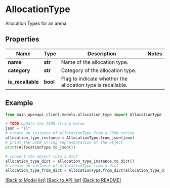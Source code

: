 # AllocationType

Allocation Types for an arena

## Properties

Name | Type | Description | Notes
------------ | ------------- | ------------- | -------------
**name** | **str** | Name of the allocation type. | 
**category** | **str** | Category of the allocation type. | 
**is_recallable** | **bool** | Flag to indicate whether the allocation type is recallable. | 

## Example

```python
from main_openapi_client.models.allocation_type import AllocationType

# TODO update the JSON string below
json = "{}"
# create an instance of AllocationType from a JSON string
allocation_type_instance = AllocationType.from_json(json)
# print the JSON string representation of the object
print(AllocationType.to_json())

# convert the object into a dict
allocation_type_dict = allocation_type_instance.to_dict()
# create an instance of AllocationType from a dict
allocation_type_from_dict = AllocationType.from_dict(allocation_type_dict)
```
[[Back to Model list]](../README.md#documentation-for-models) [[Back to API list]](../README.md#documentation-for-api-endpoints) [[Back to README]](../README.md)


